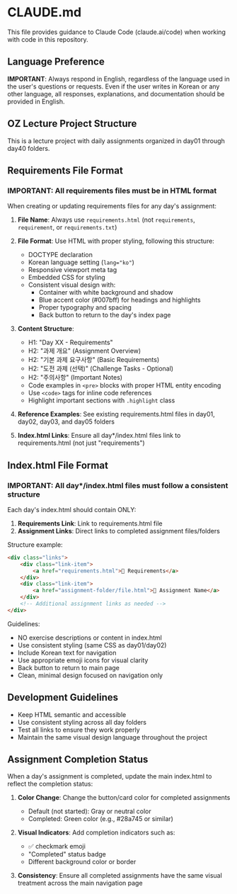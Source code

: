 # CLAUDE.md

This file provides guidance to Claude Code (claude.ai/code) when working with code in this repository.

## Language Preference

**IMPORTANT**: Always respond in English, regardless of the language used in the user's questions or requests. Even if the user writes in Korean or any other language, all responses, explanations, and documentation should be provided in English.

## OZ Lecture Project Structure

This is a lecture project with daily assignments organized in day01 through day40 folders.

## Requirements File Format

### IMPORTANT: All requirements files must be in HTML format

When creating or updating requirements files for any day's assignment:

1. **File Name**: Always use `requirements.html` (not `requirements`, `requirement`, or `requirements.txt`)

2. **File Format**: Use HTML with proper styling, following this structure:
   - DOCTYPE declaration
   - Korean language setting (`lang="ko"`)
   - Responsive viewport meta tag
   - Embedded CSS for styling
   - Consistent visual design with:
     - Container with white background and shadow
     - Blue accent color (#007bff) for headings and highlights
     - Proper typography and spacing
     - Back button to return to the day's index page

3. **Content Structure**:
   - H1: "Day XX - Requirements"
   - H2: "과제 개요" (Assignment Overview)
   - H2: "기본 과제 요구사항" (Basic Requirements)
   - H2: "도전 과제 (선택)" (Challenge Tasks - Optional)
   - H2: "주의사항" (Important Notes)
   - Code examples in `<pre>` blocks with proper HTML entity encoding
   - Use `<code>` tags for inline code references
   - Highlight important sections with `.highlight` class

4. **Reference Examples**: See existing requirements.html files in day01, day02, day03, and day05 folders

5. **Index.html Links**: Ensure all day*/index.html files link to requirements.html (not just "requirements")

## Index.html File Format

### IMPORTANT: All day*/index.html files must follow a consistent structure

Each day's index.html should contain ONLY:

1. **Requirements Link**: Link to requirements.html file
2. **Assignment Links**: Direct links to completed assignment files/folders

Structure example:
```html
<div class="links">
    <div class="link-item">
        <a href="requirements.html">📝 Requirements</a>
    </div>
    <div class="link-item">
        <a href="assignment-folder/file.html">📄 Assignment Name</a>
    </div>
    <!-- Additional assignment links as needed -->
</div>
```

Guidelines:
- NO exercise descriptions or content in index.html
- Use consistent styling (same CSS as day01/day02)
- Include Korean text for navigation
- Use appropriate emoji icons for visual clarity
- Back button to return to main page
- Clean, minimal design focused on navigation only

## Development Guidelines

- Keep HTML semantic and accessible
- Use consistent styling across all day folders
- Test all links to ensure they work properly
- Maintain the same visual design language throughout the project

## Assignment Completion Status

When a day's assignment is completed, update the main index.html to reflect the completion status:

1. **Color Change**: Change the button/card color for completed assignments
   - Default (not started): Gray or neutral color
   - Completed: Green color (e.g., #28a745 or similar)
   
2. **Visual Indicators**: Add completion indicators such as:
   - ✅ checkmark emoji
   - "Completed" status badge
   - Different background color or border

3. **Consistency**: Ensure all completed assignments have the same visual treatment across the main navigation page